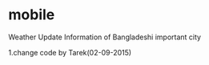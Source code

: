 # mobile
Weather Update Information of Bangladeshi important city

1.change code by Tarek(02-09-2015)